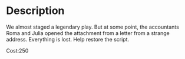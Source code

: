 # Description

We almost staged a legendary play. But at some point, the accountants Roma and Julia opened the attachment from a letter from a strange address. Everything is lost. Help restore the script.

Cost:250
